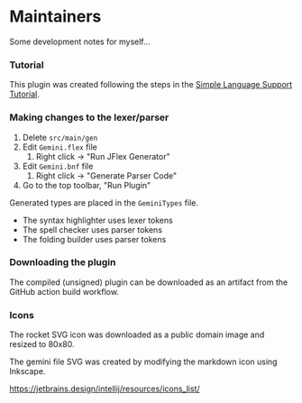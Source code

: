# Maintainers

Some development notes for myself...

### Tutorial

This plugin was created following the steps in the [Simple Language Support Tutorial](https://plugins.jetbrains.com/docs/intellij/custom-language-support-tutorial.html).

### Making changes to the lexer/parser

1. Delete `src/main/gen`
2. Edit `Gemini.flex` file
   1. Right click -> "Run JFlex Generator"
3. Edit `Gemini.bnf` file
   1. Right click -> "Generate Parser Code"
4. Go to the top toolbar, "Run Plugin"

Generated types are placed in the `GeminiTypes` file.

- The syntax highlighter uses lexer tokens
- The spell checker uses parser tokens
- The folding builder uses parser tokens

### Downloading the plugin

The compiled (unsigned) plugin can be downloaded as an artifact from the GitHub action build workflow.

### Icons

The rocket SVG icon was downloaded as a public domain image and resized to 80x80.

The gemini file SVG was created by modifying the markdown icon using Inkscape.

https://jetbrains.design/intellij/resources/icons_list/


